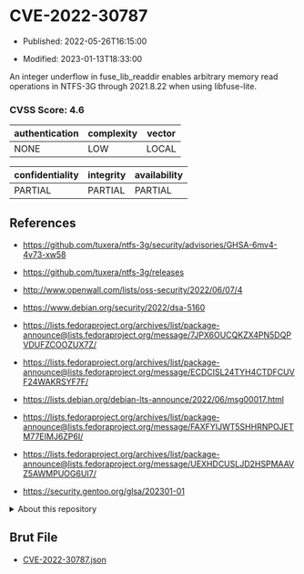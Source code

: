 # CVE-2022-30787

- Published: 2022-05-26T16:15:00

- Modified: 2023-01-13T18:33:00

An integer underflow in fuse_lib_readdir enables arbitrary memory read operations in NTFS-3G through 2021.8.22 when using libfuse-lite.

### CVSS Score: **4.6**

| authentication | complexity | vector |
| --- | --- | --- |
| NONE | LOW | LOCAL |

| confidentiality | integrity | availability |
| --- | --- | --- |
| PARTIAL | PARTIAL | PARTIAL |

## References

* https://github.com/tuxera/ntfs-3g/security/advisories/GHSA-6mv4-4v73-xw58

* https://github.com/tuxera/ntfs-3g/releases

* http://www.openwall.com/lists/oss-security/2022/06/07/4

* https://www.debian.org/security/2022/dsa-5160

* https://lists.fedoraproject.org/archives/list/package-announce@lists.fedoraproject.org/message/7JPX6OUCQKZX4PN5DQPVDUFZCOOZUX7Z/

* https://lists.fedoraproject.org/archives/list/package-announce@lists.fedoraproject.org/message/ECDCISL24TYH4CTDFCUVF24WAKRSYF7F/

* https://lists.debian.org/debian-lts-announce/2022/06/msg00017.html

* https://lists.fedoraproject.org/archives/list/package-announce@lists.fedoraproject.org/message/FAXFYIJWT5SHHRNPOJETM77EIMJ6ZP6I/

* https://lists.fedoraproject.org/archives/list/package-announce@lists.fedoraproject.org/message/UEXHDCUSLJD2HSPMAAVZ5AWMPUOG6UI7/

* https://security.gentoo.org/glsa/202301-01

<details>
<summary>About this repository</summary> 

  This repository is part of the project [Live Hack CVE](https://github.com/Live-Hack-CVE). Main website can be found [www.live-hack.org](https://www.live-hack.org) 
  
  Made by [Sn0wAlice](https://github.com/Sn0wAlice) for the people that care about security and need to have a feed of the latest CVEs. Hope you enjoy it, don't forget to star the repo and follow me on [Twitter](https://twitter.com/Sn0wAlice) and [Github](https://github.com/Sn0wAlice). And that is my [personnal website](https://www.alice-snow.me/)

  - [Home Page](https://github.com/Live-Hack-CVE)
  - [Framework](https://github.com/Live-Hack-CVE/cve-framework)
  - [CVE database](https://github.com/Live-Hack-CVE/full_database)
  - [Changelog](https://github.com/Live-Hack-CVE/Changelog)
</details>

## Brut File

* [CVE-2022-30787.json](https://raw.githubusercontent.com/Live-Hack-CVE/full_database/main/cves/2022/CVE-2022-30787.json)

